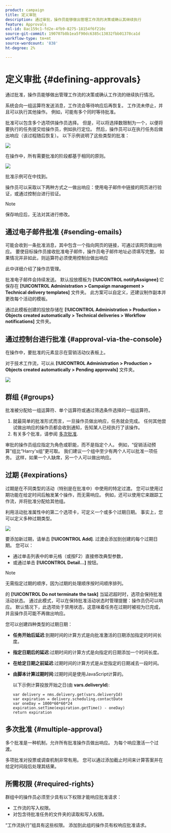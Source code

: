 ```yaml
---
product: campaign
title: 定义审批
description: 通过审批，操作员能够做出管理工作流的决策或确认其继续执行
feature: Approvals
exl-id: 8ac159c1-fd2e-4fb9-8275-18154f6f210c
source-git-commit: 190707b8b1ea5f90dc6385c13832fbb01378ca1d
workflow-type: tm+mt
source-wordcount: '838'
ht-degree: 2%

---
```


# 定义审批 {#defining-approvals}



通过批准，操作员能够做出管理工作流的决策或确认工作流的继续执行情况。

系统会向一组运算符发送消息，工作流会等待响应后再恢复。 工作流未停止，并且可以执行其他操作。 例如，可能有多个同时等待批准。

批准可以包含多个选项供操作员选择。 但是，可以将选择数限制为一个，以便将要执行的任务提交给操作员，例如执行定位。 然后，操作员可以在执行任务后做出响应（该过程随后恢复）。 以下示例说明了这些类型的批准：

![](assets/validation-1.png)

在操作中，所有需要批准的阶段都基于相同的原则。

![](assets/validation-1-in-op.png)

批准示例可在中找到。

操作员可以采取以下两种方式之一做出响应：使用电子邮件中链接的网页进行验证，或通过控制台进行验证。

>[!NOTE]
>
>保存响应后，无法对其进行修改。

## 通过电子邮件批准 {#sending-emails}

可能会收到一条批准消息，其中包含一个指向网页的链接，可通过该网页做出响应。 要使目标操作员接收批准电子邮件，操作员电子邮件地址必须填写完整。 如果情况并非如此，则运算符必须使用控制台做出响应

此中详细介绍了操作员管理。

批准电子邮件会持续发送。 默认投放模板为 **[!UICONTROL notifyAssignee]**:它保存在 **[!UICONTROL Administration > Campaign management > Technical delivery templates]** 文件夹。 此方案可以自定义，还建议制作副本并更改每个活动的模板。

通过此模板创建的投放存储在 **[!UICONTROL Administration > Production > Objects created automatically > Technical deliveries > Workflow notifications]** 文件夹。

## 通过控制台进行批准 {#approval-via-the-console}

在操作中，要批准的元素显示在营销活动仪表板上。

对于技术工作流，可以从 **[!UICONTROL Administration > Production > Objects created automatically > Pending approvals]** 文件夹。

![](assets/validation-node.png)

## 群组 {#groups}

批准被分配给一组运算符、单个运算符或通过筛选条件选择的一组运算符。

1. 就最简单的批准形式而言，一旦操作员做出响应，任务就会完成。 任何其他尝试做出响应的操作员都会收到通知，告知某人已经执行了该操作。
1. 有关多个批准，请参阅 [多次批准](#multiple-approval).

审批的操作员组应指定为角色或职能，而不是指定个人。 例如，“促销活动预算”组比“Harry&#39;s组”更可取。 我们建议一个组中至少有两个人可以批准一项任务。 这样，如果一个人缺席，另一个人可以做出响应。

## 过期 {#expirations}

过期是在不同类型的活动（特别是在批准中）中使用的特定过渡。 您可以使用过期功能在给定时间后触发某个操作，而无需响应。 例如，还可以使用它来跟踪工作流，并将批准分配给其他组。

利用活动批准属性中的第二个选项卡，可定义一个或多个过期日期。 事实上，您可以定义多种过期类型。

![](assets/expiration.png)

要添加新过期，请单击 **[!UICONTROL Add]**. 过渡会添加到创建的每个过期日期。 您可以：

* 通过单击列表中的单元格（或按F2）直接修改典型参数，
* 或通过单击 **[!UICONTROL Detail...]** 按钮。

>[!NOTE]
>
>无需指定过期的顺序，因为过期的处理顺序按时间顺序排列。

的 **[!UICONTROL Do not terminate the task]** 当延迟超时时，选项会保持批准活动状态。 通过此模式，可以在保持批准活动状态时管理提醒：操作员仍可以响应。 默认情况下，此选项处于禁用状态，这意味着任务在过期时被视为已完成，并且操作员可能不再做出响应。

您可以创建四种类型的过期日期：

* **任务开始后延迟**:到期时间的计算方式是向批准激活的日期添加指定的时间长度。
* **指定日期后的延迟**:过期时间的计算方式是向指定的日期添加一个时间长度。
* **在给定日期之前延迟**:过期时间的计算方式是从您指定的日期减去一段时间。
* **由脚本计算过期时间**:过期时间是使用JavaScript计算的。

   以下示例计算投放开始之日(由 **vars.deliveryId**):

   ```
   var delivery = nms.delivery.get(vars.deliveryId)
   var expiration = delivery.scheduling.contactDate
   var oneDay = 1000*60*60*24
   expiration.setTime(expiration.getTime() - oneDay)
   return expiration
   ```

## 多次批准 {#multiple-approval}

多个批准是一种机制，允许所有批准操作员做出响应。 为每个响应激活一个过渡。

多项批准对投票或调查机制非常有用。 您可以通过添加截止时间来计算答案并在给定时间段后处理其结果。

## 所需权限 {#required-rights}

群组中的操作员必须至少具有以下权限才能响应批准请求：

* 工作流的写入权限。
* 对包含待批准任务的文件夹的读取和写入权限。

“工作流执行”组具有这些权限。 添加到此组的操作员有权响应批准请求。
